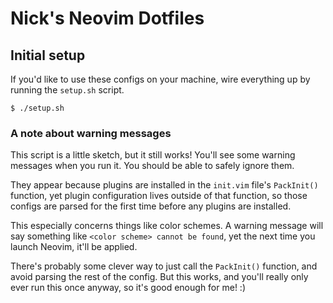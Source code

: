 # Nick's Neovim Dotfiles

## Initial setup

If you'd like to use these configs on your machine, wire everything up by running the `setup.sh` script.

    $ ./setup.sh

### A note about warning messages

This script is a little sketch, but it still works! You'll see some warning messages when you run it. You should be able to safely ignore them.

They appear because plugins are installed in the `init.vim` file's `PackInit()` function, yet plugin configuration lives outside of that function, so those configs are parsed for the first time before any plugins are installed.

This especially concerns things like color schemes. A warning message will say something like `<color scheme> cannot be found`, yet the next time you launch Neovim, it'll be applied.

There's probably some clever way to just call the `PackInit()` function, and avoid parsing the rest of the config. But this works, and you'll really only ever run this once anyway, so it's good enough for me! :)
